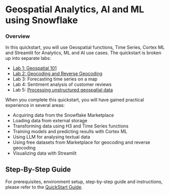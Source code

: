# Geospatial Analytics, AI and ML using Snowflake
### Overview

In this quickstart, you will use Geospatial functions, Time Series, Cortex ML and Streamlit for Analytics, ML and AI use cases. The quickstart is broken up into separate labs:

- [Lab 1: Geospatial 101](https://github.com/Snowflake-Labs/sf-guide-geospatial-analytics-ai-ml/blob/main/geospatial_101.ipynb)
- [Lab 2: Geocoding and Reverse Geocoding](https://github.com/Snowflake-Labs/sf-guide-geospatial-analytics-ai-ml/blob/main/geocoding_and_reverse_geocoding.ipynb)
- Lab 3: Forecasting time series on a map
- Lab 4: Sentiment analysis of customer reviews
- Lab 5: [Processing unstructured geospatial data](https://github.com/Snowflake-Labs/sf-guide-geospatial-analytics-ai-ml/blob/main/processing_unstructured_geospatial_data.ipynb)

When you complete this quickstart, you will have gained practical experience in several areas:
- Acquiring data from the Snowflake Marketplace
- Loading data from external storage
- Transforming data using H3 and Time Series functions
- Training models and predicting results with Cortex ML
- Using LLM for analysing textual data
- Using free datasets from Marketplace for geocoding and reverse geocoding
- Visualizing data with Streamlit

## Step-By-Step Guide

For prerequisites, environment setup, step-by-step guide and instructions, please refer to the [QuickStart Guide](https://quickstarts.snowflake.com/guide/geo-for-machine-learning/index.html).

